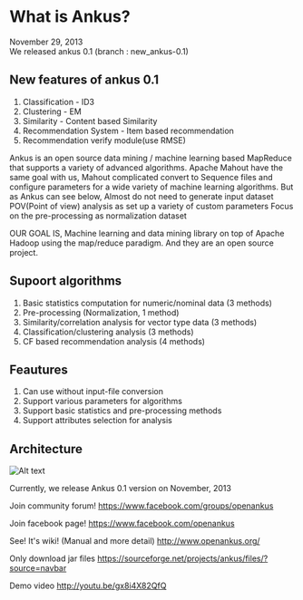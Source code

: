 # What is Ankus?  

November 29, 2013  
We released ankus 0.1 (branch : new_ankus-0.1)  

## New features of ankus 0.1  
1) Classification - ID3  
2) Clustering - EM  
3) Similarity - Content based Similarity  
4) Recommendation System - Item based recommendation  
5) Recommendation verify module(use RMSE)  


Ankus is an open source data mining / machine learning based MapReduce that supports a variety of advanced algorithms. Apache Mahout have the same goal with us, Mahout complicated convert to Sequence files and configure parameters for a wide variety of machine learning algorithms. But as Ankus can see below, Almost do not need to generate input dataset POV(Point of view) analysis as set up a variety of custom parameters Focus on the pre-processing as normalization dataset

OUR GOAL IS, Machine learning and data mining library on top of Apache Hadoop using the map/reduce paradigm. And they are an open source project.

## Supoort algorithms

1) Basic statistics computation for numeric/nominal data (3 methods)  
2) Pre-processing (Normalization, 1 method)  
3) Similarity/correlation analysis for vector type data (3 methods)  
4) Classification/clustering analysis (3 methods)  
5) CF based recommendation analysis (4 methods)  

## Feautures

1) Can use without input-file conversion  
2) Support various parameters for algorithms  
3) Support basic statistics and pre-processing methods  
4) Support attributes selection for analysis  

## Architecture  
![Alt text](http://www.openankus.org/download/attachments/1736818/image2013-7-11%209-31-24.png?version=1&modificationDate=1375342093394&api=v2 "Ankus architecture")


Currently, we release Ankus 0.1 version on November, 2013

Join community forum! https://www.facebook.com/groups/openankus

Join facebook page! https://www.facebook.com/openankus

See! It's wiki! (Manual and more detail) http://www.openankus.org/

Only download jar files https://sourceforge.net/projects/ankus/files/?source=navbar

Demo video http://youtu.be/gx8i4X82QfQ
